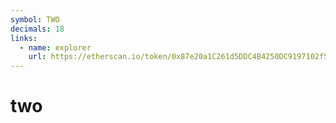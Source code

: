 ```yaml
---
symbol: TWO
decimals: 18
links:
  - name: explorer
    url: https://etherscan.io/token/0x87e20a1C261d5DDC4B4250DC9197102f52010aE7
---
```


# two
